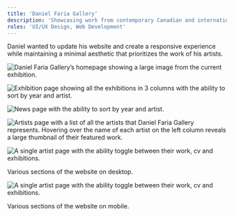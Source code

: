 ```yaml
---
title: 'Daniel Faria Gallery'
description: 'Showcasing work from contemporary Canadian and international artists.'
roles: 'UI/UX Design, Web Development'
---
```


Daniel wanted to update his website and create a responsive experience while maintaining a minimal aesthetic that prioritizes the work of his artists.

![Daniel Faria Gallery’s homepage showing a large image from the current exhibition.](/images/dfg/dfg-home.jpg)

![Exhibition page showing all the exhibitions in 3 columns with the ability to sort by year and artist.](/images/dfg/dfg-exhibitions.jpg)

![News page with the ability to sort by year and artist.](/images/dfg/dfg-news.jpg)

![Artists page with a list of all the artists that Daniel Faria Gallery represents. Hovering over the name of each artist on the left column reveals a large thumbnail of their featured work.](/images/dfg/dfg-artists-alt.jpg)

![A single artist page with the ability toggle between their work, cv and exhibitions.](/images/dfg/dfg-iris.jpg)

<p class="caption">Various sections of the website on desktop.</p>

![A single artist page with the ability toggle between their work, cv and exhibitions.](/images/dfg/dfg-mobile.jpg)

<p class="caption">Various sections of the website on mobile.</p>
